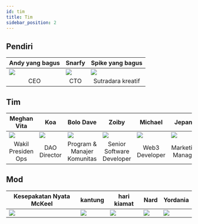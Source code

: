 ```yaml
---
id: tim
title: Tim
sidebar_position: 2
---
```


## Pendiri

| Andy yang bagus              | Snarfy                       | Spike yang bagus                           |
| ---------------------------- | ---------------------------- | ------------------------------------------ |
| ![](/img/NiftyAndy.png)      | ![](/img/snarfy.png)         | ![](/img/NiftySpike.png)                   |
| <div align="center">CEO | <div align="center">CTO | <div align="center">Sutradara kreatif |

## Tim

| Meghan Vita                                 | Koa                                   | Bolo Dave                                            | Zoiby                                              | Michael                                 | Jepang                                     |
| ------------------------------------------- | ------------------------------------- | ---------------------------------------------------- | -------------------------------------------------- | --------------------------------------- | ------------------------------------------ |
| ![](/img/NiftyMorgan.png)                   | ![](/img/koa.png)                     | ![](/img/bolo.png)                                   | ![](/img/zoiby.png)                                | ![](/img/NiftyMichael.png)              | ![](/img/jeppe.png)                        |
| <div align="center">Wakil Presiden Ops | <div align="center">DAO Director | <div align="center">Program & Manajer Komunitas | <div align="center">Senior Software Developer | <div align="center">Web3 Developer | <div align="center">Marketing Manager |

## Mod

| Kesepakatan Nyata McKeel | kantung            | hari kiamat         | Nard               | Yordania             |
| ------------------------ | ------------------ | ------------------- | ------------------ | -------------------- |
| ![](/img/realdeal.png)   | ![](/img/sacx.png) | ![](/img/doomy.png) | ![](/img/nard.png) | ![](/img/jordan.png) |
